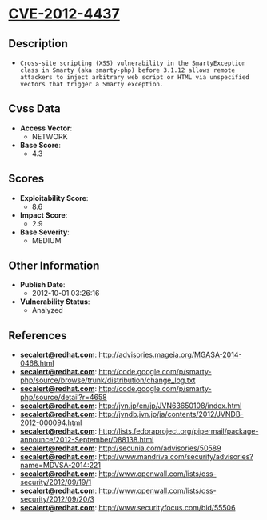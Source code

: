 
# [CVE-2012-4437](http://advisories.mageia.org/MGASA-2014-0468.html)

## Description

- `Cross-site scripting (XSS) vulnerability in the SmartyException class in Smarty (aka smarty-php) before 3.1.12 allows remote attackers to inject arbitrary web script or HTML via unspecified vectors that trigger a Smarty exception.`

## Cvss Data

- **Access Vector**:
  - NETWORK
- **Base Score**:
  - 4.3

## Scores

- **Exploitability Score**:
  - 8.6
- **Impact Score**:
  - 2.9
- **Base Severity**:
  - MEDIUM

## Other Information

- **Publish Date**:
  - 2012-10-01 03:26:16
- **Vulnerability Status**:
  - Analyzed

## References

- **secalert@redhat.com**: http://advisories.mageia.org/MGASA-2014-0468.html
- **secalert@redhat.com**: http://code.google.com/p/smarty-php/source/browse/trunk/distribution/change_log.txt
- **secalert@redhat.com**: http://code.google.com/p/smarty-php/source/detail?r=4658
- **secalert@redhat.com**: http://jvn.jp/en/jp/JVN63650108/index.html
- **secalert@redhat.com**: http://jvndb.jvn.jp/ja/contents/2012/JVNDB-2012-000094.html
- **secalert@redhat.com**: http://lists.fedoraproject.org/pipermail/package-announce/2012-September/088138.html
- **secalert@redhat.com**: http://secunia.com/advisories/50589
- **secalert@redhat.com**: http://www.mandriva.com/security/advisories?name=MDVSA-2014:221
- **secalert@redhat.com**: http://www.openwall.com/lists/oss-security/2012/09/19/1
- **secalert@redhat.com**: http://www.openwall.com/lists/oss-security/2012/09/20/3
- **secalert@redhat.com**: http://www.securityfocus.com/bid/55506
